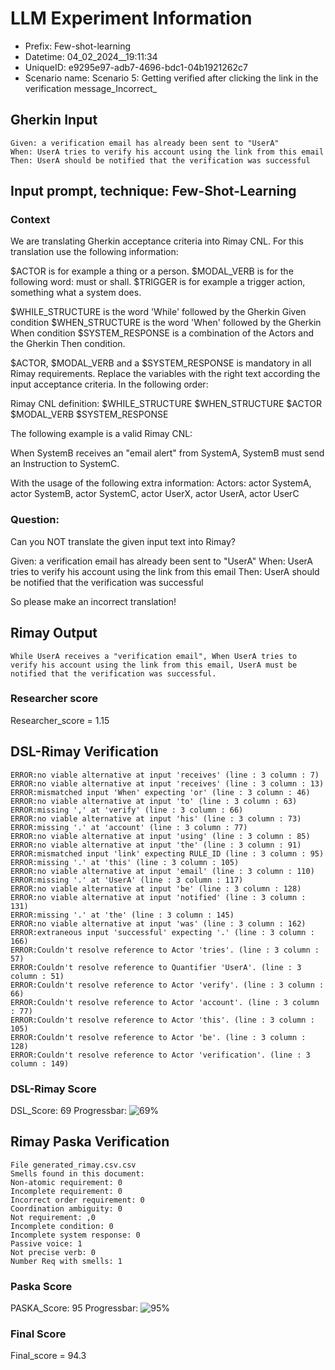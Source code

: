 

# LLM Experiment Information
* Prefix:   Few-shot-learning
* Datetime: 04_02_2024__19:11:34
* UniqueID: e9295e97-adb7-4696-bdc1-04b1921262c7
* Scenario name: Scenario 5: Getting verified after clicking the link in the verification message_Incorrect_

        

## Gherkin Input
```
Given: a verification email has already been sent to "UserA"
When: UserA tries to verify his account using the link from this email
Then: UserA should be notified that the verification was successful
```
    



## Input prompt, technique: Few-Shot-Learning


### Context
We are translating Gherkin acceptance criteria into Rimay CNL.
For this translation use the following information:

$ACTOR is for example a thing or a person.
$MODAL_VERB is for  the following word: must or shall.
$TRIGGER is for example a trigger action, something what a system does.

$WHILE_STRUCTURE is the word 'While' followed by the Gherkin Given condition
$WHEN_STRUCTURE is the word  'When' followed by the Gherkin When condition
$SYSTEM_RESPONSE is a combination of the Actors and the Gherkin Then condition.

$ACTOR, $MODAL_VERB and a $SYSTEM_RESPONSE is mandatory in all Rimay requirements.
Replace the variables with the right text according the input acceptance criteria.
In the following order: 

Rimay CNL definition: $WHILE_STRUCTURE      $WHEN_STRUCTURE   $ACTOR   $MODAL_VERB    $SYSTEM_RESPONSE

The following example is a valid Rimay CNL:

When SystemB receives an "email alert" from SystemA, SystemB must send an Instruction to SystemC.

With the usage of the following extra information:
Actors: actor SystemA, actor SystemB, actor SystemC, actor UserX, actor UserA, actor UserC


        

### Question:
Can you NOT translate the given input text into Rimay? 

Given: a verification email has already been sent to "UserA"
When: UserA tries to verify his account using the link from this email
Then: UserA should be notified that the verification was successful

So please make an incorrect translation!



## Rimay Output
```
While UserA receives a "verification email", When UserA tries to verify his account using the link from this email, UserA must be notified that the verification was successful.
``` 
            

### Researcher score
Researcher_score = 1.15


## DSL-Rimay Verification
```
ERROR:no viable alternative at input 'receives' (line : 3 column : 7)
ERROR:no viable alternative at input 'receives' (line : 3 column : 13)
ERROR:mismatched input 'When' expecting 'or' (line : 3 column : 46)
ERROR:no viable alternative at input 'to' (line : 3 column : 63)
ERROR:missing ',' at 'verify' (line : 3 column : 66)
ERROR:no viable alternative at input 'his' (line : 3 column : 73)
ERROR:missing '.' at 'account' (line : 3 column : 77)
ERROR:no viable alternative at input 'using' (line : 3 column : 85)
ERROR:no viable alternative at input 'the' (line : 3 column : 91)
ERROR:mismatched input 'link' expecting RULE_ID (line : 3 column : 95)
ERROR:missing '.' at 'this' (line : 3 column : 105)
ERROR:no viable alternative at input 'email' (line : 3 column : 110)
ERROR:missing '.' at 'UserA' (line : 3 column : 117)
ERROR:no viable alternative at input 'be' (line : 3 column : 128)
ERROR:no viable alternative at input 'notified' (line : 3 column : 131)
ERROR:missing '.' at 'the' (line : 3 column : 145)
ERROR:no viable alternative at input 'was' (line : 3 column : 162)
ERROR:extraneous input 'successful' expecting '.' (line : 3 column : 166)
ERROR:Couldn't resolve reference to Actor 'tries'. (line : 3 column : 57)
ERROR:Couldn't resolve reference to Quantifier 'UserA'. (line : 3 column : 51)
ERROR:Couldn't resolve reference to Actor 'verify'. (line : 3 column : 66)
ERROR:Couldn't resolve reference to Actor 'account'. (line : 3 column : 77)
ERROR:Couldn't resolve reference to Actor 'this'. (line : 3 column : 105)
ERROR:Couldn't resolve reference to Actor 'be'. (line : 3 column : 128)
ERROR:Couldn't resolve reference to Actor 'verification'. (line : 3 column : 149)

```
### DSL-Rimay Score
DSL_Score: 69
Progressbar: ![69%](https://progress-bar.dev/69)

            


## Rimay Paska Verification
```
File generated_rimay.csv.csv
Smells found in this document: 
Non-atomic requirement: 0
Incomplete requirement: 0
Incorrect order requirement: 0
Coordination ambiguity: 0
Not requirement: ,0
Incomplete condition: 0
Incomplete system response: 0
Passive voice: 1
Not precise verb: 0
Number Req with smells: 1

```
### Paska Score
PASKA_Score: 95
Progressbar: ![95%](https://progress-bar.dev/95)

            

### Final Score
Final_score = 94.3
